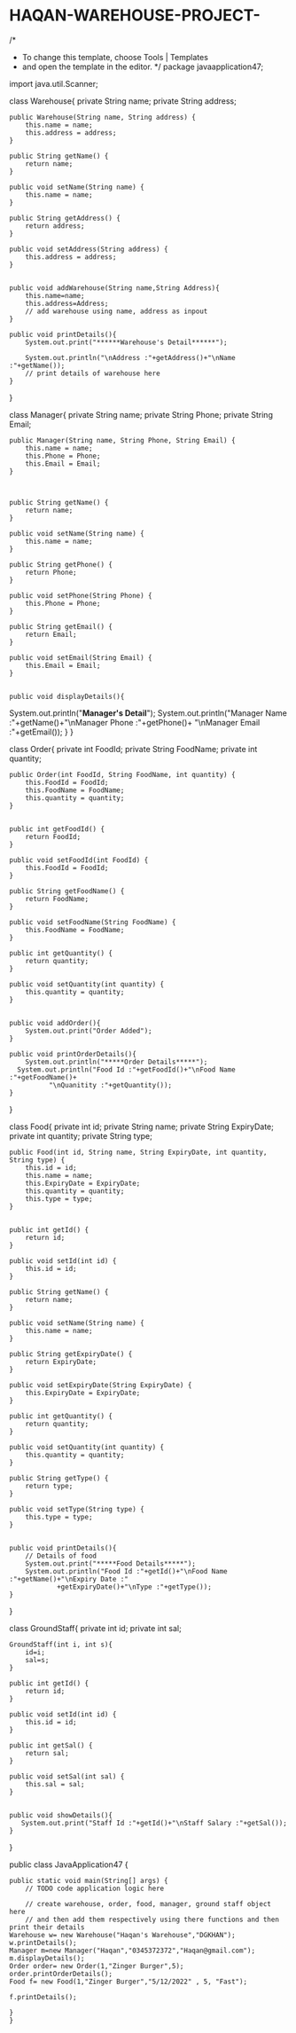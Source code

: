 # HAQAN-WAREHOUSE-PROJECT-
/*
 * To change this template, choose Tools | Templates
 * and open the template in the editor.
 */
package javaapplication47;

import java.util.Scanner;

class Warehouse{
    private String name;
    private String address;

    public Warehouse(String name, String address) {
        this.name = name;
        this.address = address;
    }

    public String getName() {
        return name;
    }

    public void setName(String name) {
        this.name = name;
    }

    public String getAddress() {
        return address;
    }

    public void setAddress(String address) {
        this.address = address;
    }
    
    
    public void addWarehouse(String name,String Address){
        this.name=name;
        this.address=Address;
        // add warehouse using name, address as inpout
    }
    
    public void printDetails(){
        System.out.print("******Warehouse's Detail******");

        System.out.println("\nAddress :"+getAddress()+"\nName :"+getName());
        // print details of warehouse here
    }
}


class Manager{
    private String name;
    private String Phone;
    private String Email;

    public Manager(String name, String Phone, String Email) {
        this.name = name;
        this.Phone = Phone;
        this.Email = Email;
    }

    

    public String getName() {
        return name;
    }

    public void setName(String name) {
        this.name = name;
    }

    public String getPhone() {
        return Phone;
    }

    public void setPhone(String Phone) {
        this.Phone = Phone;
    }

    public String getEmail() {
        return Email;
    }

    public void setEmail(String Email) {
        this.Email = Email;
    }
    
    
    public void displayDetails(){
System.out.println("******Manager's Detail******");
        System.out.println("Manager Name :"+getName()+"\nManager Phone :"+getPhone()+
                "\nManager Email :"+getEmail());
    }
}




class Order{
    private int FoodId;
    private String FoodName;
    private int quantity;

    public Order(int FoodId, String FoodName, int quantity) {
        this.FoodId = FoodId;
        this.FoodName = FoodName;
        this.quantity = quantity;
    }
    

    public int getFoodId() {
        return FoodId;
    }

    public void setFoodId(int FoodId) {
        this.FoodId = FoodId;
    }

    public String getFoodName() {
        return FoodName;
    }

    public void setFoodName(String FoodName) {
        this.FoodName = FoodName;
    }

    public int getQuantity() {
        return quantity;
    }

    public void setQuantity(int quantity) {
        this.quantity = quantity;
    }
    
    
    public void addOrder(){
        System.out.print("Order Added");
    }
    
    public void printOrderDetails(){
        System.out.println("*****Order Details*****");
      System.out.println("Food Id :"+getFoodId()+"\nFood Name :"+getFoodName()+
              "\nQuanitity :"+getQuantity());
    }
}




class Food{
    private int id;
    private String name;
    private String ExpiryDate;
    private int quantity;
    private String type;

    public Food(int id, String name, String ExpiryDate, int quantity, String type) {
        this.id = id;
        this.name = name;
        this.ExpiryDate = ExpiryDate;
        this.quantity = quantity;
        this.type = type;
    }

    
    public int getId() {
        return id;
    }

    public void setId(int id) {
        this.id = id;
    }

    public String getName() {
        return name;
    }

    public void setName(String name) {
        this.name = name;
    }

    public String getExpiryDate() {
        return ExpiryDate;
    }

    public void setExpiryDate(String ExpiryDate) {
        this.ExpiryDate = ExpiryDate;
    }

    public int getQuantity() {
        return quantity;
    }

    public void setQuantity(int quantity) {
        this.quantity = quantity;
    }

    public String getType() {
        return type;
    }

    public void setType(String type) {
        this.type = type;
    }
    
    
    public void printDetails(){
        // Details of food
        System.out.print("*****Food Details*****");
        System.out.println("Food Id :"+getId()+"\nFood Name :"+getName()+"\nExpiry Date :"
                +getExpiryDate()+"\nType :"+getType());
    }
}


class GroundStaff{
    private int id;
    private int sal;
    
    GroundStaff(int i, int s){
        id=i;
        sal=s;
    }

    public int getId() {
        return id;
    }

    public void setId(int id) {
        this.id = id;
    }

    public int getSal() {
        return sal;
    }

    public void setSal(int sal) {
        this.sal = sal;
    }
    
    
    public void showDetails(){
       System.out.print("Staff Id :"+getId()+"\nStaff Salary :"+getSal());
    }
}

public class JavaApplication47 {

    public static void main(String[] args) {
        // TODO code application logic here
        
        // create warehouse, order, food, manager, ground staff object here
        // and then add them respectively using there functions and then print their details 
    Warehouse w= new Warehouse("Haqan's Warehouse","DGKHAN");
    w.printDetails();
    Manager m=new Manager("Haqan","0345372372","Haqan@gmail.com");
    m.displayDetails();
    Order order= new Order(1,"Zinger Burger",5);
    order.printOrderDetails();
    Food f= new Food(1,"Zinger Burger","5/12/2022" , 5, "Fast");
    
    f.printDetails();
        
    }
    }
    
    
